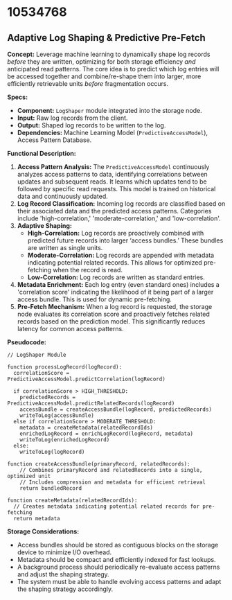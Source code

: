 # 10534768

## Adaptive Log Shaping & Predictive Pre-Fetch

**Concept:** Leverage machine learning to dynamically shape log records *before* they are written, optimizing for both storage efficiency *and* anticipated read patterns. The core idea is to predict which log entries will be accessed together and combine/re-shape them into larger, more efficiently retrievable units *before* fragmentation occurs.

**Specs:**

*   **Component:** `LogShaper` module integrated into the storage node.
*   **Input:** Raw log records from the client.
*   **Output:** Shaped log records to be written to the log.
*   **Dependencies:** Machine Learning Model (`PredictiveAccessModel`), Access Pattern Database.

**Functional Description:**

1.  **Access Pattern Analysis:** The `PredictiveAccessModel` continuously analyzes access patterns to data, identifying correlations between updates and subsequent reads. It learns which updates tend to be followed by specific read requests. This model is trained on historical data and continuously updated.
2.  **Log Record Classification:**  Incoming log records are classified based on their associated data and the predicted access patterns. Categories include 'high-correlation,' 'moderate-correlation,' and 'low-correlation'.
3.  **Adaptive Shaping:**
    *   **High-Correlation:** Log records are proactively combined with predicted future records into larger ‘access bundles.’ These bundles are written as single units.
    *   **Moderate-Correlation:** Log records are appended with metadata indicating potential related records. This allows for optimized pre-fetching when the record is read.
    *   **Low-Correlation:** Log records are written as standard entries.
4.  **Metadata Enrichment:**  Each log entry (even standard ones) includes a 'correlation score' indicating the likelihood of it being part of a larger access bundle. This is used for dynamic pre-fetching.
5.  **Pre-Fetch Mechanism:** When a log record is requested, the storage node evaluates its correlation score and proactively fetches related records based on the prediction model. This significantly reduces latency for common access patterns.

**Pseudocode:**

```
// LogShaper Module

function processLogRecord(logRecord):
  correlationScore = PredictiveAccessModel.predictCorrelation(logRecord)

  if correlationScore > HIGH_THRESHOLD:
    predictedRecords = PredictiveAccessModel.predictRelatedRecords(logRecord)
    accessBundle = createAccessBundle(logRecord, predictedRecords)
    writeToLog(accessBundle)
  else if correlationScore > MODERATE_THRESHOLD:
    metadata = createMetadata(relatedRecordIds)
    enrichedLogRecord = enrichLogRecord(logRecord, metadata)
    writeToLog(enrichedLogRecord)
  else:
    writeToLog(logRecord)

function createAccessBundle(primaryRecord, relatedRecords):
    // Combines primaryRecord and relatedRecords into a single, optimized unit
    // Includes compression and metadata for efficient retrieval
    return bundledRecord

function createMetadata(relatedRecordIds):
  // Creates metadata indicating potential related records for pre-fetching
  return metadata
```

**Storage Considerations:**

*   Access bundles should be stored as contiguous blocks on the storage device to minimize I/O overhead.
*   Metadata should be compact and efficiently indexed for fast lookups.
*   A background process should periodically re-evaluate access patterns and adjust the shaping strategy.
*   The system must be able to handle evolving access patterns and adapt the shaping strategy accordingly.